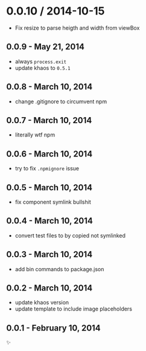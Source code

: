 0.0.10 / 2014-10-15
===================

  * Fix resize to parse heigth and width from viewBox

0.0.9 - May 21, 2014
--------------------
* always `process.exit`
* update khaos to `0.5.1`

0.0.8 - March 10, 2014
----------------------
* change .gitignore to circumvent npm

0.0.7 - March 10, 2014
----------------------
* literally wtf npm

0.0.6 - March 10, 2014
----------------------
* try to fix `.npmignore` issue

0.0.5 - March 10, 2014
----------------------
* fix component symlink bullshit

0.0.4 - March 10, 2014
----------------------
* convert test files to by copied not symlinked

0.0.3 - March 10, 2014
----------------------
* add bin commands to package.json

0.0.2 - March 10, 2014
----------------------
* update khaos version
* update template to include image placeholders

0.0.1 - February 10, 2014
-------------------------
:sparkles:
